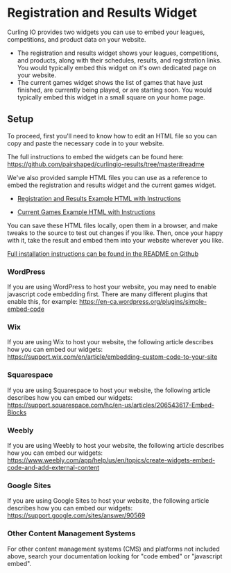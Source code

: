 # Registration and Results Widget

Curling IO provides two widgets you can use to embed your leagues, competitions, and product data on your website.

* The registration and results widget shows your leagues, competitions, and products, along with their schedules, results, and registration links. You would typically embed this widget on it's own dedicated page on your website.
* The current games widget shows the list of games that have just finished, are currently being played, or are starting soon. You would typically embed this widget in a small square on your home page.

## Setup[​](#setup "Direct link to Setup")

To proceed, first you'll need to know how to edit an HTML file so you can copy and paste the necessary code in to your website.

The full instructions to embed the widgets can be found here: <https://github.com/pairshaped/curlingio-results/tree/master#readme>

We've also provided sample HTML files you can use as a reference to embed the registration and results widget and the current games widget.

* [Registration and Results Example HTML with Instructions](https://github.com/pairshaped/curlingio-results/blob/master/example.html#L13-L54)

* [Current Games Example HTML with Instructions](https://github.com/pairshaped/curlingio-results/blob/master/current-games-example.html#L13-L36)

You can save these HTML files locally, open them in a browser, and make tweaks to the source to test out changes if you like. Then, once your happy with it, take the result and embed them into your website wherever you like.

[Full installation instructions can be found in the README on Github](https://github.com/pairshaped/curlingio-results)

### WordPress[​](#wordpress "Direct link to WordPress")

If you are using WordPress to host your website, you may need to enable javascript code embedding first. There are many different plugins that enable this, for example: <https://en-ca.wordpress.org/plugins/simple-embed-code>

### Wix[​](#wix "Direct link to Wix")

If you are using Wix to host your website, the following article describes how you can embed our widgets: <https://support.wix.com/en/article/embedding-custom-code-to-your-site>

### Squarespace[​](#squarespace "Direct link to Squarespace")

If you are using Squarespace to host your website, the following article describes how you can embed our widgets: <https://support.squarespace.com/hc/en-us/articles/206543617-Embed-Blocks>

### Weebly[​](#weebly "Direct link to Weebly")

If you are using Weebly to host your website, the following article describes how you can embed our widgets: <https://www.weebly.com/app/help/us/en/topics/create-widgets-embed-code-and-add-external-content>

### Google Sites[​](#google-sites "Direct link to Google Sites")

If you are using Google Sites to host your website, the following article describes how you can embed our widgets: <https://support.google.com/sites/answer/90569>

### Other Content Management Systems[​](#other-content-management-systems "Direct link to Other Content Management Systems")

For other content management systems (CMS) and platforms not included above, search your documentation looking for "code embed" or "javascript embed".
